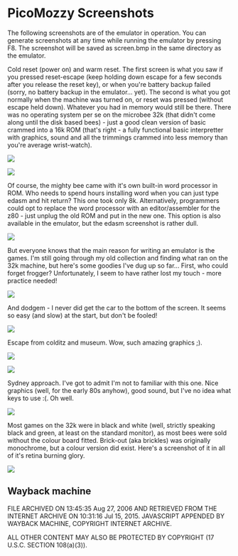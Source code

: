 # PicoMozzy Screenshots

The following screenshots are of the emulator in operation. You can generate screenshots at any time while running the emulator by pressing F8. The screenshot will be saved as screen.bmp in the same directory as the emulator.

Cold reset (power on) and warm reset. The first screen is what you saw if you pressed reset-escape (keep holding down escape for a few seconds after you release the reset key), or when you're battery backup failed (sorry, no battery backup in the emulator... yet). The second is what you got normally when the machine was turned on, or reset was pressed (without escape held down). Whatever you had in memory would still be there. There was no operating system per se on the microbee 32k (that didn't come along until the disk based bees) - just a good clean version of basic crammed into a 16k ROM (that's right - a fully functional basic interpretter with graphics, sound and all the trimmings crammed into less memory than you're average wrist-watch).

![](startup.bmp)

![](ready.bmp)

Of course, the mighty bee came with it's own built-in word processor in ROM. Who needs to spend hours installing word when you can just type edasm and hit return? This one took only 8k. Alternatively, programmers could opt to replace the word processor with an editor/assembler for the z80 - just unplug the old ROM and put in the new one. This option is also available in the emulator, but the edasm screenshot is rather dull.

![](wordbee.bmp)

But everyone knows that the main reason for writing an emulator is the games. I'm still going through my old collection and finding what ran on the 32k machine, but here's some goodies I've dug up so far... First, who could forget frogger? Unfortunately, I seem to have rather lost my touch - more practice needed!

![](frog2.bmp)

And dodgem - I never did get the car to the bottom of the screen. It seems so easy (and slow) at the start, but don't be fooled!

![](dodgem.bmp)

Escape from colditz and museum. Wow, such amazing graphics ;).

![](colditz.bmp)

![](museum.bmp)

Sydney approach. I've got to admit I'm not to familiar with this one. Nice graphics (well, for the early 80s anyhow), good sound, but I've no idea what keys to use :(. Oh well.

![](sydney.bmp)

Most games on the 32k were in black and white (well, strictly speaking black and green, at least on the standard monitor), as most bees were sold without the colour board fitted. Brick-out (aka brickles) was originally monochrome, but a colour version did exist. Here's a screenshot of it in all of it's retina burning glory.

![](cbrikout.bmp)

## Wayback machine
FILE ARCHIVED ON 13:45:35 Aug 27, 2006 AND RETRIEVED FROM THE INTERNET ARCHIVE ON 10:31:16 Jul 15, 2015.
JAVASCRIPT APPENDED BY WAYBACK MACHINE, COPYRIGHT INTERNET ARCHIVE.

ALL OTHER CONTENT MAY ALSO BE PROTECTED BY COPYRIGHT (17 U.S.C. SECTION 108(a)(3)).